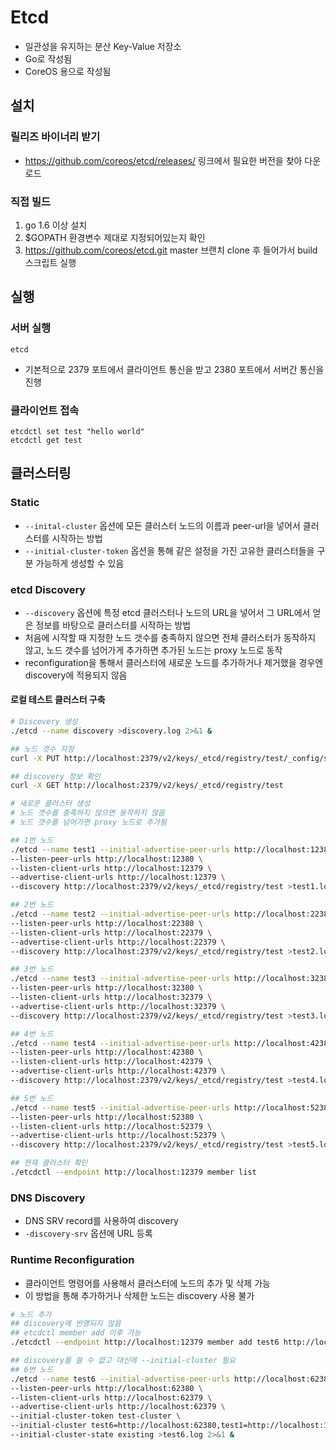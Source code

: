 # Etcd

- 일관성을 유지하는 분산 Key-Value 저장소
- Go로 작성됨
- CoreOS 용으로 작성됨

## 설치

### 릴리즈 바이너리 받기

- https://github.com/coreos/etcd/releases/ 링크에서 필요한 버전을 찾아 다운로드

### 직접 빌드

1. go 1.6 이상 설치
2. $GOPATH 환경변수 제대로 지정되어있는지 확인
3. https://github.com/coreos/etcd.git master 브랜치 clone 후 들어가서 build 스크립트 실행

## 실행

### 서버 실행

``` shell
etcd
```

- 기본적으로 2379 포트에서 클라이언트 통신을 받고 2380 포트에서 서버간 통신을 진행

### 클라이언트 접속

``` shell
etcdctl set test "hello world"
etcdctl get test
```

## 클러스터링

### Static

- `--inital-cluster` 옵션에 모든 클러스터 노드의 이름과 peer-url을 넣어서 클러스터를 시작하는 방법
- `--initial-cluster-token` 옵션을 통해 같은 설정을 가진 고유한 클러스터들을 구분 가능하게 생성할 수 있음

### etcd Discovery

- `--discovery` 옵션에 특정 etcd 클러스터나 노드의 URL을 넣어서 그 URL에서 얻은 정보를 바탕으로 클러스터를 시작하는 방법
- 처음에 시작할 때 지정한 노드 갯수를 충족하지 않으면 전체 클러스터가 동작하지 않고, 노드 갯수를 넘어가게 추가하면 추가된 노드는 proxy 노드로 동작
- reconfiguration을 통해서 클러스터에 새로운 노드를 추가하거나 제거했을 경우엔 discovery에 적용되지 않음

#### 로컬 테스트 클러스터 구축

``` bash
# Discovery 생성
./etcd --name discovery >discovery.log 2>&1 &

## 노드 갯수 지정
curl -X PUT http://localhost:2379/v2/keys/_etcd/registry/test/_config/size -d value=5

## discovery 정보 확인
curl -X GET http://localhost:2379/v2/keys/_etcd/registry/test

# 새로운 클러스터 생성
# 노드 갯수를 충족하지 않으면 동작하지 않음
# 노드 갯수를 넘어가면 proxy 노드로 추가됨

## 1번 노드
./etcd --name test1 --initial-advertise-peer-urls http://localhost:12380 \
--listen-peer-urls http://localhost:12380 \
--listen-client-urls http://localhost:12379 \
--advertise-client-urls http://localhost:12379 \
--discovery http://localhost:2379/v2/keys/_etcd/registry/test >test1.log 2>&1 &

## 2번 노드
./etcd --name test2 --initial-advertise-peer-urls http://localhost:22380 \
--listen-peer-urls http://localhost:22380 \
--listen-client-urls http://localhost:22379 \
--advertise-client-urls http://localhost:22379 \
--discovery http://localhost:2379/v2/keys/_etcd/registry/test >test2.log 2>&1 &

## 3번 노드
./etcd --name test3 --initial-advertise-peer-urls http://localhost:32380 \
--listen-peer-urls http://localhost:32380 \
--listen-client-urls http://localhost:32379 \
--advertise-client-urls http://localhost:32379 \
--discovery http://localhost:2379/v2/keys/_etcd/registry/test >test3.log 2>&1 &

## 4번 노드
./etcd --name test4 --initial-advertise-peer-urls http://localhost:42380 \
--listen-peer-urls http://localhost:42380 \
--listen-client-urls http://localhost:42379 \
--advertise-client-urls http://localhost:42379 \
--discovery http://localhost:2379/v2/keys/_etcd/registry/test >test4.log 2>&1 &

## 5번 노드
./etcd --name test5 --initial-advertise-peer-urls http://localhost:52380 \
--listen-peer-urls http://localhost:52380 \
--listen-client-urls http://localhost:52379 \
--advertise-client-urls http://localhost:52379 \
--discovery http://localhost:2379/v2/keys/_etcd/registry/test >test5.log 2>&1 &

## 현재 클러스터 확인
./etcdctl --endpoint http://localhost:12379 member list
```

### DNS Discovery

- DNS SRV record를 사용하여 discovery
- `-discovery-srv` 옵션에 URL 등록

### Runtime Reconfiguration

- 클라이언트 명령어를 사용해서 클러스터에 노드의 추가 및 삭제 가능
- 이 방법을 통해 추가하거나 삭제한 노드는 discovery 사용 불가

``` bash
# 노드 추가
## discovery에 반영되지 않음
## etcdctl member add 이후 가능
./etcdctl --endpoint http://localhost:12379 member add test6 http://localhost:62380

## discovery를 쓸 수 없고 대신에 --initial-cluster 필요
## 6번 노드
./etcd --name test6 --initial-advertise-peer-urls http://localhost:62380 \
--listen-peer-urls http://localhost:62380 \
--listen-client-urls http://localhost:62379 \
--advertise-client-urls http://localhost:62379 \
--initial-cluster-token test-cluster \
--initial-cluster test6=http://localhost:62380,test1=http://localhost:12380,test5=http://localhost:52380,test3=http://localhost:32380,test4=http://localhost:42380,test2=http://localhost:22380 \
--initial-cluster-state existing >test6.log 2>&1 &
```